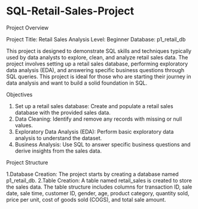 # SQL-Retail-Sales-Project
Project Overview

Project Title: Retail Sales Analysis
Level: Beginner
Database: p1_retail_db

This project is designed to demonstrate SQL skills and techniques typically used by data analysts to explore, clean,
and analyze retail sales data. The project involves setting up a retail sales database, performing exploratory data
analysis (EDA), and answering specific business questions through SQL queries. This project is ideal for those who
are starting their journey in data analysis and want to build a solid foundation in SQL.

Objectives

  1. Set up a retail sales database: Create and populate a retail sales database with the provided sales data.
  2. Data Cleaning: Identify and remove any records with missing or null values.
  3. Exploratory Data Analysis (EDA): Perform basic exploratory data analysis to understand the dataset.
  4. Business Analysis: Use SQL to answer specific business questions and derive insights from the sales data.
  
  Project Structure

  1.Database Creation: The project starts by creating a database named p1_retail_db.
  2.Table Creation: A table named retail_sales is created to store the sales data. The table structure includes
  columns for transaction ID, sale date, sale time, customer ID, gender, age, product category, quantity sold, price
  per unit, cost of goods sold (COGS), and total sale amount.
